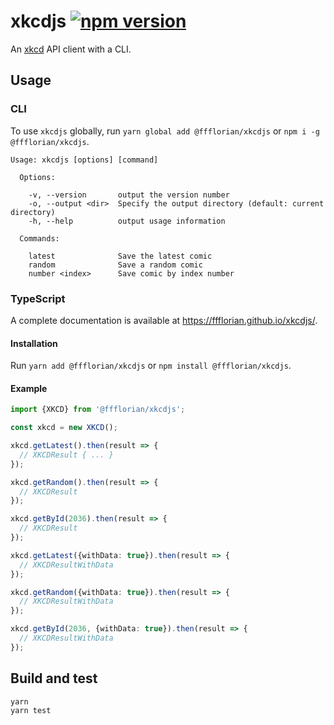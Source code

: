 # xkcdjs [![npm version](https://img.shields.io/npm/v/@ffflorian/xkcdjs.svg?style=flat)](https://www.npmjs.com/package/@ffflorian/xkcdjs)

An [xkcd](https://xkcd.com) API client with a CLI.

## Usage

### CLI

To use `xkcdjs` globally, run `yarn global add @ffflorian/xkcdjs` or `npm i -g @ffflorian/xkcdjs`.

```
Usage: xkcdjs [options] [command]

  Options:

    -v, --version       output the version number
    -o, --output <dir>  Specify the output directory (default: current directory)
    -h, --help          output usage information

  Commands:

    latest              Save the latest comic
    random              Save a random comic
    number <index>      Save comic by index number
```

### TypeScript

A complete documentation is available at https://ffflorian.github.io/xkcdjs/.

#### Installation

Run `yarn add @ffflorian/xkcdjs` or `npm install @ffflorian/xkcdjs`.

#### Example

```ts
import {XKCD} from '@ffflorian/xkcdjs';

const xkcd = new XKCD();

xkcd.getLatest().then(result => {
  // XKCDResult { ... }
});

xkcd.getRandom().then(result => {
  // XKCDResult
});

xkcd.getById(2036).then(result => {
  // XKCDResult
});

xkcd.getLatest({withData: true}).then(result => {
  // XKCDResultWithData
});

xkcd.getRandom({withData: true}).then(result => {
  // XKCDResultWithData
});

xkcd.getById(2036, {withData: true}).then(result => {
  // XKCDResultWithData
});
```

## Build and test

```
yarn
yarn test
```

